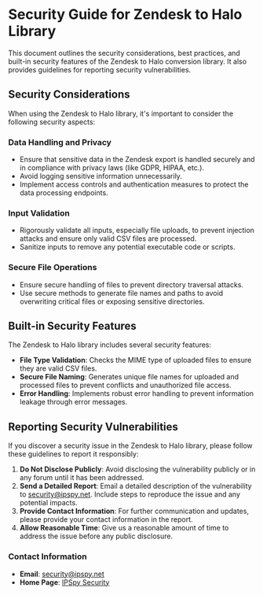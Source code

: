 # Security Guide for Zendesk to Halo Library

This document outlines the security considerations, best practices, and built-in security features of the Zendesk to Halo conversion library. It also provides guidelines for reporting security vulnerabilities.

## Security Considerations

When using the Zendesk to Halo library, it's important to consider the following security aspects:

### Data Handling and Privacy

- Ensure that sensitive data in the Zendesk export is handled securely and in compliance with privacy laws (like GDPR, HIPAA, etc.).
- Avoid logging sensitive information unnecessarily.
- Implement access controls and authentication measures to protect the data processing endpoints.

### Input Validation

- Rigorously validate all inputs, especially file uploads, to prevent injection attacks and ensure only valid CSV files are processed.
- Sanitize inputs to remove any potential executable code or scripts.

### Secure File Operations

- Ensure secure handling of files to prevent directory traversal attacks.
- Use secure methods to generate file names and paths to avoid overwriting critical files or exposing sensitive directories.

## Built-in Security Features

The Zendesk to Halo library includes several security features:

- **File Type Validation**: Checks the MIME type of uploaded files to ensure they are valid CSV files.
- **Secure File Naming**: Generates unique file names for uploaded and processed files to prevent conflicts and unauthorized file access.
- **Error Handling**: Implements robust error handling to prevent information leakage through error messages.

## Reporting Security Vulnerabilities

If you discover a security issue in the Zendesk to Halo library, please follow these guidelines to report it responsibly:

1. **Do Not Disclose Publicly**: Avoid disclosing the vulnerability publicly or in any forum until it has been addressed.
2. **Send a Detailed Report**: Email a detailed description of the vulnerability to security@ipspy.net. Include steps to reproduce the issue and any potential impacts.
3. **Provide Contact Information**: For further communication and updates, please provide your contact information in the report.
4. **Allow Reasonable Time**: Give us a reasonable amount of time to address the issue before any public disclosure.

### Contact Information

- **Email**: security@ipspy.net
- **Home Page**: [IPSpy Security](https://ipspy.net)

